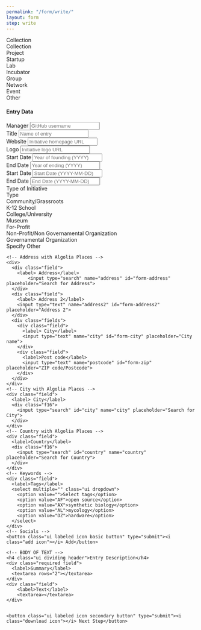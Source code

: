 ```yaml
---
permalink: "/form/write/"
layout: form
step: write
---
```


<form id="newEntry" class="ui equal width form">
<div class="ui grid">

</div>
<!-- Collection -->
  <div class="required field">
    <label>
      Collection
    </label>
      <div class="ui selection dropdown">
         <input type="hidden" name="collection">
         <i class="dropdown icon"></i>
         <div class="default text">Collection</div>
         <div class="menu">
             <div class="item" data-value="project"><i class="travel icon"></i> Project</div>
             <div class="item" data-value="startup"><i class="rocket icon"></i> Startup</div>
             <div class="item" data-value="lab"><i class="lab icon"></i> Lab</div>
             <div class="item" data-value="incubator"><i class="leaf icon"></i> Incubator</div>
             <div class="item" data-value="group"><i class="users icon"></i> Group</div>
             <div class="item" data-value="network"><i class="share alternative icon"></i> Network</div>
             <div class="item" data-value="event"><i class="ticket icon"></i> Event</div>
             <div class="item" data-value="other"><i class="umbrella icon"></i> Other</div>
         </div>
     </div>
  </div>
  <h4 class="ui dividing header">Entry Data</h4>
  <!-- Entry Manager -->
  <div class="required field">
    <label> Manager</label>
    <input type="text" name="manager" placeholder="GitHub username">
  </div>
  <!-- Name of Initiative -->
  <div class="required field">
    <label> Title</label>
    <input type="text" name="title" placeholder="Name of entry">
  </div>
  <!-- Homepage URL -->
  <div class="required field">
    <label>Website</label>
    <input type="text" name="website" placeholder="Initiative homepage URL">
  </div>
  <!-- Logo URL -->
  <div class="field">
    <label> Logo</label>
    <input type="text" name="logo" placeholder="Initiative logo URL">
  </div>
  <!-- Established -->
  <div class="fields">
    <div class="required field">
      <label>Start Date</label>
      <input type="text" name="start-date" placeholder="Year of founding (YYYY)">
    </div>
    <div class="field">
      <label>End Date</label>
      <input type="text" name="until" placeholder="Year of ending (YYYY)">
    </div>
  </div>
  <!-- Dates (only for Events)-->
  <div class="fields">
    <div class="required field">
      <label>Start Date</label>
      <input type="text" name="date-start" placeholder="Start Date (YYYY-MM-DD)">
    </div>
    <div class="required field">
      <label>End Date</label>
      <input type="text" name="date-end" placeholder="End Date (YYYY-MM-DD)">
    </div>
  </div>
  <!-- Host Organization -->

  <!-- Type of Organization -->
  <div class="required field">
    <label>
      Type of Initiative
    </label>
      <div class="ui selection dropdown">
         <input type="hidden" name="collection">
         <i class="dropdown icon"></i>
         <div class="default text">Type</div>
         <div class="menu">
             <div class="item" data-value="community">Community/Grassroots</div>
             <div class="item" data-value="school">K-12 School</div>
             <div class="item" data-value="university">College/University</div>
             <div class="item" data-value="museum">Museum</div>
             <div class="item" data-value="for-profit">For-Profit</div>
             <div class="item" data-value="non-profit">Non-Profit/Non Governamental Organization</div>
             <div class="item" data-value="governamental">Governamental Organization</div>
             <div class="item" data-value="specify">Specify Other</div>
         </div>
     </div>
  </div>
  <!-- Affiliates -->

  <!-- Location -->
    <!-- Address with Algolia Places -->
    <div>
      <div class="field">
        <label> Address</label>
            <input type="search" name="address" id="form-address" placeholder="Search for Address">
      </div>
      <div class="field">
        <label> Address 2</label>
        <input type="text" name="address2" id="form-address2" placeholder="Address 2">
      </div>
      <div class="fields">
        <div class="field">
          <label> City</label>
          <input type="text" name="city" id="form-city" placeholder="City name">
        </div>
        <div class="field">
          <label>Post code</label>
          <input type="text" name="postcode" id="form-zip" placeholder="ZIP code/Postcode">
        </div>
      </div>
    </div>
    <!-- City with Algolia Places -->
    <div class="field">
      <label> City</label>
      <div class="f16">
        <input type="search" id="city" name="city" placeholder="Search for City">
      </div>
    </div>
    <!-- Country with Algolia Places -->
    <div class="field">
      <label>Country</label>
      <div class="f16">
        <input type="search" id="country" name="country" placeholder="Search for Country">
      </div>
    </div>
    <!-- Keywords -->
    <div class="field">
      <label>Tags</label>
      <select multiple="" class="ui dropdown">
        <option value="">Select tags</option>
        <option value="AF">open source</option>
        <option value="AX">synthetic biology</option>
        <option value="AL">mycology</option>
        <option value="DZ">hardware</option>
      </select>
    </div>
    <!-- Socials -->
    <button class="ui labeled icon basic button" type="submit"><i class="add icon"></i> Add</button>

    <!-- BODY OF TEXT -->
    <h4 class="ui dividing header">Entry Description</h4>
    <div class="required field">
      <label>Summary</label>
      <textarea rows="2"></textarea>
    </div>
    <div class="field">
        <label>Text</label>
        <textarea></textarea>
    </div>


    <button class="ui labeled icon secondary button" type="submit"><i class="download icon"></i> Next Step</button>
  </form>
